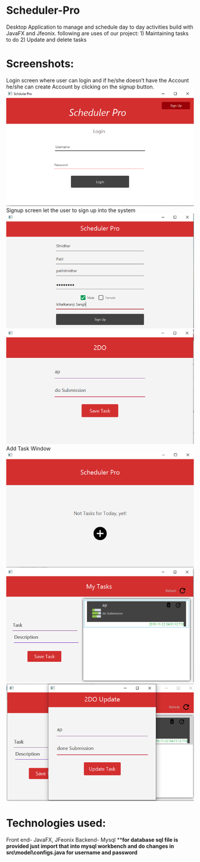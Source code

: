 # Scheduler-Pro
Desktop Application to manage and schedule day to day activities build with JavaFX and Jfeonix.
following are uses of our project:
	1) Maintaining tasks to do
	2) Update and delete tasks
# Screenshots:
Login screen where user can login and if he/she doesn’t have the Account he/she can create Account by clicking on the signup button.
<img src = 'https://github.com/harshrajdhote/Scheduler-Pro/blob/master/img/login.png'>
Signup screen let the user to sign up into the system
<img src = 'https://github.com/harshrajdhote/Scheduler-Pro/blob/master/img/signup.png'>
<img src = 'https://github.com/harshrajdhote/Scheduler-Pro/blob/master/img/save_task.png'>
Add Task Window
<img src = 'https://github.com/harshrajdhote/Scheduler-Pro/blob/master/img/task_add.png'>
<img src = 'https://github.com/harshrajdhote/Scheduler-Pro/blob/master/img/tasklist.png'>
<img src = 'https://github.com/harshrajdhote/Scheduler-Pro/blob/master/img/update.png'>
# Technologies used:
Front end- JavaFX, JFeonix
Backend- Mysql
**<b>for database sql file is provided just import that into mysql workbench and do changes in src\model\configs.java for username and password</b>

